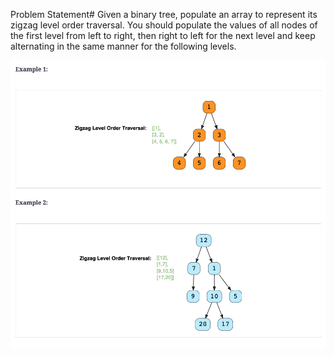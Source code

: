 Problem Statement#
Given a binary tree, populate an array to represent its zigzag level order traversal. You should populate the values of all nodes of the first level from left to right, then right to left for the next level and keep alternating in the same manner for the following levels.

<img src= "../Assets/Screen Shot 2022-05-06 at 3.38.41 PM.png">
